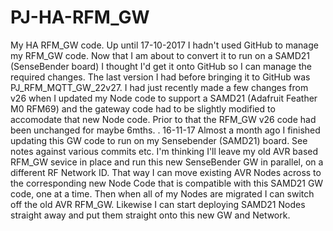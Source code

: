 # PJ-HA-RFM_GW
My HA RFM_GW code.
Up until 17-10-2017 I hadn't used GitHub to manage my RFM_GW code. Now that I am about to convert it to run on a SAMD21 (SenseBender board) I thought I'd get it onto GitHub so I can manage the required changes.
The last version I had before bringing it to GitHub was PJ_RFM_MQTT_GW_22v27. I had just recently made a few changes from v26 when I updated my Node code to support a SAMD21 (Adafruit Feather M0 RFM69) and the gateway code had to be slightly modified to accomodate that new Node code.  Prior to that the RFM_GW v26 code had been unchanged for maybe 6mths.
.
16-11-17
Almost a month ago I finished updating this GW code to run on my Sensebender (SAMD21) board.  See notes against various commits etc.
I'm thinking I'll leave my old AVR based RFM_GW sevice in place and run this new SenseBender GW in parallel, on a different RF Network ID.  That way I can move existing AVR Nodes across to the corresponding new Node Code that is compatible with this SAMD21 GW code, one at a time.  Then when all of my Nodes are migrated I can switch off the old AVR RFM_GW.
Likewise I can start deploying SAMD21 Nodes straight away and put them straight onto this new GW and Network.
